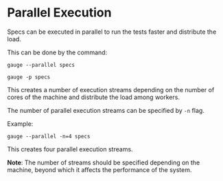 # Parallel Execution
Specs can be executed in parallel to run the tests faster and distribute the load.

This can be done by the command:

````
gauge --parallel specs

gauge -p specs
````
This creates a number of execution streams depending on the number of cores of the machine and distribute the load among workers.

The number of parallel execution streams can be specified by `-n` flag.

Example:
````
gauge --parallel -n=4 specs
````
This creates four parallel execution streams.

**Note**:
The number of streams should be specified depending on the machine, beyond which it affects the performance of the system.
